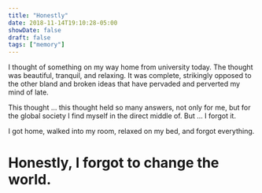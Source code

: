 ```yaml
---
title: "Honestly"
date: 2018-11-14T19:10:28-05:00
showDate: false
draft: false
tags: ["memory"]
---
```


I thought of something on my way home from university today. The thought was beautiful, tranquil, and relaxing. It was complete, strikingly opposed to the other bland and broken ideas that have pervaded and perverted my mind of late.

This thought ... this thought held so many answers, not only for me, but for the global society I find myself in the direct middle of. But ... I forgot it.

I got home, walked into my room, relaxed on my bed, and forgot everything.

# Honestly, I forgot to change the world.

